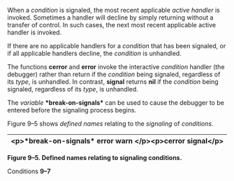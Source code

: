  

When a *condition* is signaled, the most recent applicable *active handler* is invoked. Sometimes a handler will decline by simply returning without a transfer of control. In such cases, the next most recent applicable active handler is invoked. 

If there are no applicable handlers for a *condition* that has been signaled, or if all applicable handlers decline, the *condition* is unhandled. 

The functions **cerror** and **error** invoke the interactive *condition* handler (the debugger) rather than return if the *condition* being signaled, regardless of its *type*, is unhandled. In contrast, **signal** returns **nil** if the *condition* being signaled, regardless of its *type*, is unhandled. 

The *variable* **\*break-on-signals\*** can be used to cause the debugger to be entered before the signaling process begins. 

Figure 9–5 shows *defined names* relating to the *signaling* of *conditions*. 

|&#60;p&#62;**\*break-on-signals\* error warn** &#60;/p&#62;&#60;p&#62;**cerror signal**&#60;/p&#62;|
| :- |


**Figure 9–5. Defined names relating to signaling conditions.** 

Conditions **9–7**

 

 

